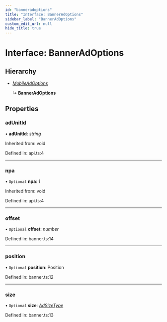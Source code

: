 ```yaml
---
id: "banneradoptions"
title: "Interface: BannerAdOptions"
sidebar_label: "BannerAdOptions"
custom_edit_url: null
hide_title: true
---
```


# Interface: BannerAdOptions

## Hierarchy

* [*MobileAdOptions*](../index.md#mobileadoptions)

  ↳ **BannerAdOptions**

## Properties

### adUnitId

• **adUnitId**: *string*

Inherited from: void

Defined in: api.ts:4

___

### npa

• `Optional` **npa**: *1*

Inherited from: void

Defined in: api.ts:4

___

### offset

• `Optional` **offset**: *number*

Defined in: banner.ts:14

___

### position

• `Optional` **position**: Position

Defined in: banner.ts:12

___

### size

• `Optional` **size**: [*AdSizeType*](../enums/adsizetype.md)

Defined in: banner.ts:13
